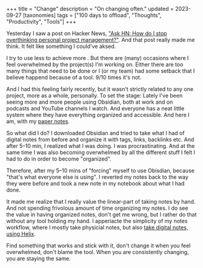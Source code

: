 +++
title = "Change"
description = "On changing often."
updated = 2023-09-27
[taxonomies]
tags = ["100 days to offload", "Thoughts", "Productivity", "Tools"]
+++

Yesterday I saw a post on Hacker News,
["Ask HN: How do I stop overthinking personal project management?"](https://news.ycombinator.com/item?id=37623086).
And that post really made me think. It felt like something I could've aksed.

I try to use less to achieve more . But there are (many) occasions where I feel
overwhelmed by the project(s) I'm working on. Either there are too many things
that need to be done or I (or my team) had some setback that I believe happend
because of a tool. 9/10 times it's not.

And I had this feeling fairly recently, but it wasn't strictly related to any
one project, more as a whole, personally. To set the stage: Lately I've been
seeing more and more people using Obsidian, both at work and on podcasts and
YouTube channels I watch. And everyone has a neat little system where they have
everything organized and accessible. And here I am, with my
[paper notes](/blog/paper-notes).

So what did I do? I downloaded Obsidian and tried to take what I had of digital
notes from before and organize it with tags, links, backlinks etc. And after
5–10 min, I realized what I was doing. I was procrastinating. And at the same
time I was also becoming overwhelmed by all the different stuff I felt I had to
do in order to become "organized".

Therefore, after my 5–10 mins of "forcing" myself to use Obisdian, because
"that's what everyone else is using". I reverted my notes back to the way they
were before and took a new note in my notebook about what I had done.

It made me realize that I really value the linear-part of taking notes by hand.
And not spending frivolous amount of time organizing my notes. I do see the
value in having organized notes, don't get me wrong, but I rather do that
without any tool holding my hand. I apperiacte the simplicity of my notes
workflow, where I mostly take physicial notes, but also
[take digital notes, using Helix](/blog/helix-as-a-notes-tool).

Find something that works and stick with it, don't change it when you feel
overwhelmed, don't blame the tool. When you are consistently changing, you are
staying the same.
